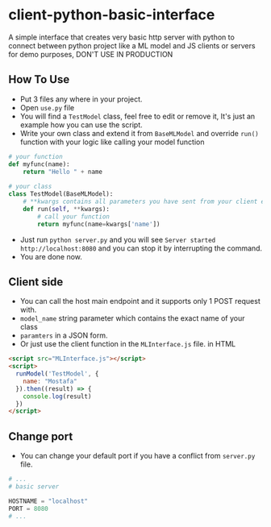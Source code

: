 # client-python-basic-interface
A simple interface that creates very basic http server with python to connect between python project like a ML model and JS clients or servers for demo purposes, DON'T USE IN PRODUCTION


## How To Use
- Put 3 files any where in your project.
- Open ``` use.py ``` file
- You will find a ``` TestModel ``` class, feel free to edit or remove it, It's just an example how you can use the script.
- Write your own class and extend it from ``` BaseMLModel ``` and override ``` run() ``` function with your logic like calling your model function

```py
# your function 
def myfunc(name):
    return "Hello " + name
    
# your class 
class TestModel(BaseMLModel):
    # **kwargs contains all parameters you have sent from your client ex. frontend.
    def run(self, **kwargs):
        # call your function
        return myfunc(name=kwargs['name'])
```

- Just run ``` python server.py ``` and you will see ``` Server started http://localhost:8080 ``` and you can stop it by interrupting the command.
- You are done now.

## Client side 
- You can call the host main endpoint and it supports only 1 POST request with.
- ``` model_name ``` string parameter which contains the exact name of your class
- ``` paramters ``` in a JSON form.
- Or just use the client function in the ``` MLInterface.js ``` file.
in HTML
```html
<script src="MLInterface.js"></script>
<script>
  runModel('TestModel', {
    name: "Mostafa"
  }).then((result) => {
    console.log(result)
  })
</script>
```

## Change port
- You can change your default port if you have a conflict from ``` server.py ``` file.
```py
# ...
# basic server

HOSTNAME = "localhost"
PORT = 8080
# ...
```
